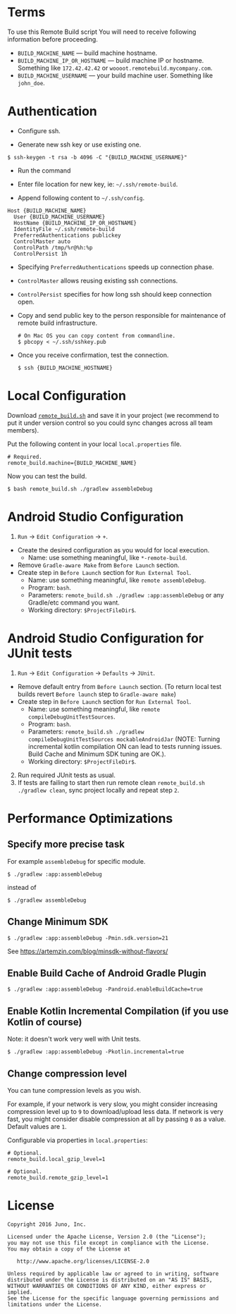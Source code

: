 # Terms

To use this Remote Build script You will need to receive following information before proceeding.

* `BUILD_MACHINE_NAME` — build machine hostname.
* `BUILD_MACHINE_IP_OR_HOSTNAME` — build machine IP or hostname. Something like `172.42.42.42` or `woooot.remotebuild.mycompany.com`.
* `BUILD_MACHINE_USERNAME` — your build machine user. Something like `john_doe`.

# Authentication

  * Configure ssh.

  * Generate new ssh key or use existing one.
  ```
  $ ssh-keygen -t rsa -b 4096 -C "{BUILD_MACHINE_USERNAME}"
  ```
  * Run the command
  * Enter file location for new key, ie: `~/.ssh/remote-build`.
  

  * Append following content to `~/.ssh/config`.

  ```config
  Host {BUILD_MACHINE_NAME}
    User {BUILD_MACHINE_USERNAME}
    HostName {BUILD_MACHINE_IP_OR_HOSTNAME}
    IdentityFile ~/.ssh/remote-build
    PreferredAuthentications publickey
    ControlMaster auto
    ControlPath /tmp/%r@%h:%p
    ControlPersist 1h
  ```

  * Specifying `PreferredAuthentications` speeds up connection phase.
  * `ControlMaster` allows reusing existing ssh connections.
  * `ControlPersist` specifies for how long ssh should keep connection open.

* Copy and send public key to the person responsible for maintenance of remote build infrastructure.

  ```
  # On Mac OS you can copy content from commandline.
  $ pbcopy < ~/.ssh/sshkey.pub
  ```

* Once you receive confirmation, test the connection.

  ```
  $ ssh {BUILD_MACHINE_HOSTNAME}
  ```

# Local Configuration

Download [`remote_build.sh`](remote_build.sh) and save it in your project (we recommend to put it under version control so you could sync changes across all team members).

Put the following content in your local `local.properties` file.

```properties
# Required.
remote_build.machine={BUILD_MACHINE_NAME}
```

Now you can test the build.

  ```
  $ bash remote_build.sh ./gradlew assembleDebug
  ```

# Android Studio Configuration

1. `Run` → `Edit Configuration` → `+`.
* Create the desired configuration as you would for local execution.
  * Name: use something meaningful, like `*-remote-build`.
* Remove `Gradle-aware Make` from `Before Launch` section.
* Create step in `Before Launch` section for `Run External Tool`.
  * Name: use something meaningful, like `remote assembleDebug`.
  * Program: `bash`.
  * Parameters: `remote_build.sh ./gradlew :app:assembleDebug` or any Gradle/etc command you want.
  * Working directory: `$ProjectFileDir$`.

# Android Studio Configuration for JUnit tests

1. `Run` → `Edit Configuration` → `Defaults` → `JUnit`.
* Remove default entry from `Before Launch` section.
(To return local test builds revert `Before launch` step to `Gradle-aware make`)
* Create step in `Before Launch` section for `Run External Tool`.
  * Name: use something meaningful, like `remote compileDebugUnitTestSources`.
  * Program: `bash`.
  * Parameters: `remote_build.sh ./gradlew compileDebugUnitTestSources mockableAndroidJar`
(NOTE: Turning incremental kotlin compilation ON can lead to tests running issues. Build Cache and Minimum SDK tuning are OK.).
  * Working directory: `$ProjectFileDir$`.
2. Run required JUnit tests as usual.
3. If tests are failing to start then run remote clean `remote_build.sh ./gradlew clean`, sync project locally and repeat step `2`.

# Performance Optimizations

## Specify more precise task


For example `assembleDebug` for specific module.

```
$ ./gradlew :app:assembleDebug
```

instead of 

```
$ ./gradlew assembleDebug
```

## Change Minimum SDK

```
$ ./gradlew :app:assembleDebug -Pmin.sdk.version=21
```

See https://artemzin.com/blog/minsdk-without-flavors/

## Enable Build Cache of Android Gradle Plugin

```
$ ./gradlew :app:assembleDebug -Pandroid.enableBuildCache=true
```

## Enable Kotlin Incremental Compilation (if you use Kotlin of course)

Note: it doesn't work very well with Unit tests.

```
$ ./gradlew :app:assembleDebug -Pkotlin.incremental=true
```

## Change compression level

You can tune compression levels as you wish.

For example, if your network is very slow, you might consider increasing compression level up to `9` to download/upload less data.
If network is very fast, you might consider disable compression at all by passing `0` as a value. Default values are `1`.

Configurable via properties in `local.properties`:

```
# Optional.
remote_build.local_gzip_level=1

# Optional.
remote_build.remote_gzip_level=1
```


License
=======

    Copyright 2016 Juno, Inc.

    Licensed under the Apache License, Version 2.0 (the "License");
    you may not use this file except in compliance with the License.
    You may obtain a copy of the License at

       http://www.apache.org/licenses/LICENSE-2.0

    Unless required by applicable law or agreed to in writing, software
    distributed under the License is distributed on an "AS IS" BASIS,
    WITHOUT WARRANTIES OR CONDITIONS OF ANY KIND, either express or implied.
    See the License for the specific language governing permissions and
    limitations under the License.
